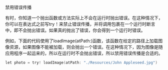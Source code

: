 禁用错误传播

有时，你知道一个抛出函数或方法实际上不会在运行时抛出错误。在这种情况下，你可以在表达式之前写try！来禁止错误传播，并将调用包裹在一个运行时断言中，即不会抛出错误。如果真的抛出了错误，你会得到一个运行时错误。

例如，下面的代码使用了loadImage(atPath:)函数，该函数在给定的路径上加载图像资源，如果图像不能被加载，则会抛出一个错误。在这种情况下，因为图像是随应用程序一起运来的，所以在运行时不会抛出错误，所以禁用错误传播是合适的。

```objectivec
let photo = try! loadImage(atPath: "./Resources/John Appleseed.jpg")
```